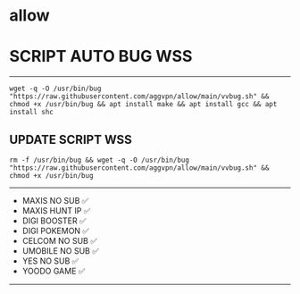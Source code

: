 # allow

# SCRIPT AUTO BUG WSS
__________________________________________

```
wget -q -O /usr/bin/bug "https://raw.githubusercontent.com/aggvpn/allow/main/vvbug.sh" && chmod +x /usr/bin/bug && apt install make && apt install gcc && apt install shc
```
## UPDATE SCRIPT WSS
```
rm -f /usr/bin/bug && wget -q -O /usr/bin/bug "https://raw.githubusercontent.com/aggvpn/allow/main/vvbug.sh" && chmod +x /usr/bin/bug
```

____________________________
* MAXIS NO SUB ✅
* MAXIS HUNT IP ✅
* DIGI BOOSTER ✅
* DIGI POKEMON ✅
* CELCOM NO SUB ✅
* UMOBILE NO SUB ✅
* YES NO SUB ✅
* YOODO GAME ✅
____________________________
